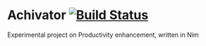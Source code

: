 # Achivator [![Build Status](https://circleci.com/gh/pkeeper/achivator.png)](https://circleci.com/gh/pkeeper/achivator)

Experimental project on Productivity enhancement, written in Nim
